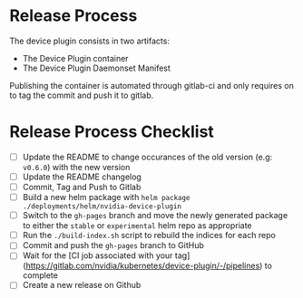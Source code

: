 # Release Process

The device plugin consists in two artifacts:
- The Device Plugin container
- The Device Plugin Daemonset Manifest

Publishing the container is automated through gitlab-ci and only requires on to tag the commit and push it to gitlab.

# Release Process Checklist
- [ ] Update the README to change occurances of the old version (e.g: `v0.6.0`) with the new version
- [ ] Update the README changelog
- [ ] Commit, Tag and Push to Gitlab
- [ ] Build a new helm package with `helm package ./deployments/helm/nvidia-device-plugin`
- [ ] Switch to the `gh-pages` branch and move the newly generated package to either the `stable` or `experimental` helm repo as appropriate
- [ ] Run the `./build-index.sh` script to rebuild the indices for each repo
- [ ] Commit and push the `gh-pages` branch to GitHub
- [ ] Wait for the [CI job associated with your tag] (https://gitlab.com/nvidia/kubernetes/device-plugin/-/pipelines) to complete
- [ ] Create a new release on Github
